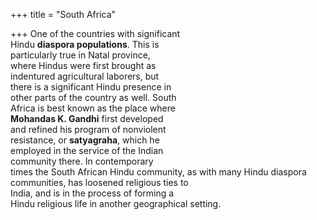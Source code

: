 +++
title = "South Africa"

+++
One of the countries with significant  
Hindu **diaspora populations**. This is  
particularly true in Natal province,  
where Hindus were first brought as  
indentured agricultural laborers, but  
there is a significant Hindu presence in  
other parts of the country as well. South  
Africa is best known as the place where  
**Mohandas K. Gandhi** first developed  
and refined his program of nonviolent  
resistance, or **satyagraha**, which he  
employed in the service of the Indian  
community there. In contemporary  
times the South African Hindu community, as with many Hindu diaspora communities, has loosened religious ties to  
India, and is in the process of forming a  
Hindu religious life in another geographical setting.